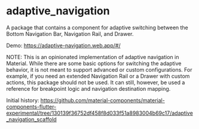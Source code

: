 # adaptive_navigation

A package that contains a component for adaptive switching between the Bottom Navigation Bar, Navigation Rail, and Drawer.

Demo: https://adaptive-navigation.web.app/#/

NOTE: This is an opinionated implementation of adaptive navigation in Material. While there are some
basic options for switching the adaptive behavior, it is not meant to support advanced or custom
configurations. For example, if you need an extended Navigation Rail or a Drawer with custom
actions, this package should not be used. It can still, however, be used a reference for breakpoint
logic and navigation destination mapping.

Initial history: https://github.com/material-components/material-components-flutter-experimental/tree/130139f36752df458f8d033f51a8983004b69c17/adaptive_navigation_scaffold
